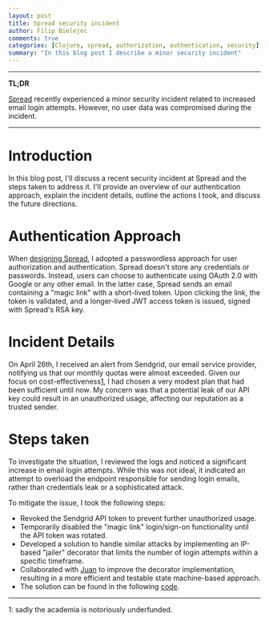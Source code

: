 ```yaml
---
layout: post
title: Spread security incident
author: Filip Bielejec
comments: true
categories: [Clojure, spread, authorization, authentication, security]
summary: "In this blog post I describe a minor security incident"
---
```


---
**TL;DR**

[Spread](https://spreadviz.org/) recently experienced a minor security incident related to increased email login attempts.
However, no user data was compromised during the incident.

---

# <a name="intro"/> Introduction

In this blog post, I'll discuss a recent security incident at Spread and the steps taken to address it.
I'll provide an overview of our authentication approach, explain the incident details, outline the actions I took, and discuss the future directions.

# <a name="auth"/> Authentication Approach

When [designing Spread](https://www.blog.nodrama.io/spread/), I adopted a passwordless approach for user authorization and authentication.
Spread doesn't store any credentials or passwords.
Instead, users can choose to authenticate using OAuth 2.0 with Google or any other email.
In the latter case, Spread sends an email containing a "magic link" with a short-lived token.
Upon clicking the link, the token is validated, and a longer-lived JWT access token is issued, signed with Spread's RSA key.

# <a name="details"/> Incident Details

On April 26th, I received an alert from Sendgrid, our email service provider, notifying us that our monthly quotas were almost exceeded.
Given our focus on cost-effectiveness<sup>[1](#footnote1)</sup>, I had chosen a very modest plan that had been sufficient until now.
My concern was that a potential leak of our API key could result in an unauthorized usage, affecting our reputation as a trusted sender.

# <a name="steps"/> Steps taken

To investigate the situation, I reviewed the logs and noticed a significant increase in email login attempts.
While this was not ideal, it indicated an attempt to overload the endpoint responsible for sending login emails, rather than credentials leak or a sophisticated attack.

To mitigate the issue, I took the following steps:

* Revoked the Sendgrid API token to prevent further unauthorized usage.
* Temporarily disabled the "magic link" login/sign-on functionality until the API token was rotated.
* Developed a solution to handle similar attacks by implementing an IP-based "jailer" decorator that limits the number of login attempts within a specific timeframe.
* Collaborated with [Juan](https://github.com/jpmonettas?tab=repositories) to improve the decorator implementation, resulting in a more efficient and testable state machine-based approach.
* The solution can be found in the following [code](https://github.com/phylogeography/spread/blob/5964d016665270d960e94a193b44f5dff75578b1/src/clj/api/server.clj#L33-L78).

---
<a name="footnote1">1</a>: sadly the academia is notoriously underfunded.
